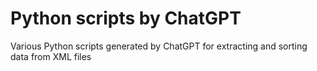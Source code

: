 # Python scripts by ChatGPT
Various Python scripts generated by ChatGPT for extracting and sorting data from XML files
